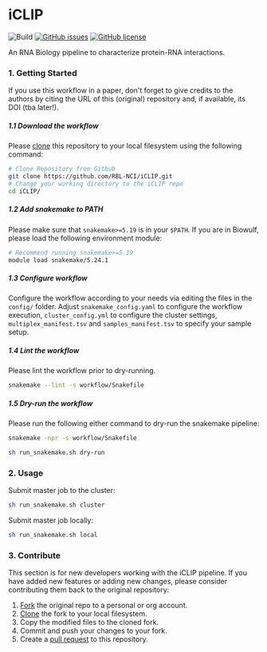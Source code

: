 # iCLIP

![Build](https://github.com/RBL-NCI/iCLIP/workflows/Tests/badge.svg)  [![GitHub issues](https://img.shields.io/github/issues/RBL-NCI/iCLIP)](https://github.com/RBL-NCI/iCLIP/issues)  [![GitHub license](https://img.shields.io/github/license/RBL-NCI/iCLIP)](https://github.com/RBL-NCI/iCLIP/blob/main/LICENSE)

An RNA Biology pipeline to characterize protein-RNA interactions.

### 1. Getting Started

If you use this workflow in a paper, don't forget to give credits to the authors by citing the URL of this (original) repository and, if available, its DOI (tba later!).

##### 1.1 Download the workflow
Please [clone](https://help.github.com/en/articles/cloning-a-repository) this repository to your local filesystem using the following command:
```bash
# Clone Repository from Github
git clone https://github.com/RBL-NCI/iCLIP.git
# Change your working directory to the iCLIP repo
cd iCLIP/
```
##### 1.2 Add snakemake to PATH
Please make sure that `snakemake>=5.19` is in your `$PATH`. If you are in Biowulf, please load the following environment module:
```bash
# Recommend running snakemake>=5.19
module load snakemake/5.24.1
```

##### 1.3 Configure workflow

Configure the workflow according to your needs via editing the files in the `config/` folder. Adjust `snakemake_config.yaml` to configure the workflow execution, `cluster_config.yml` to configure the cluster settings, `multiplex_manifest.tsv` and `samples_manifest.tsv` to specify your sample setup.

##### 1.4 Lint the workflow

Please lint the workflow prior to dry-running.
```bash
snakemake --lint -s workflow/Snakefile
```
##### 1.5 Dry-run the workflow

Please run the following either command to dry-run the snakemake pipeline:
```bash
snakemake -npr -s workflow/Snakefile

sh run_snakemake.sh dry-run
```

### 2. Usage

Submit master job to the cluster:
```bash
sh run_snakemake.sh cluster
```
Submit master job locally:
```bash
sh run_snakemake.sh local
```

### 3. Contribute

This section is for new developers working with the iCLIP pipeline. If you have added new features or adding new changes, please consider contributing them back to the original repository:

1. [Fork](https://help.github.com/en/articles/fork-a-repo) the original repo to a personal or org account.
2. [Clone](https://help.github.com/en/articles/cloning-a-repository) the fork to your local filesystem.
3. Copy the modified files to the cloned fork.
4. Commit and push your changes to your fork.
5. Create a [pull request](https://help.github.com/en/articles/creating-a-pull-request) to this repository.
